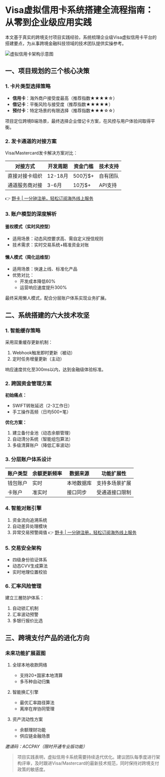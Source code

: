# Visa虚拟信用卡系统搭建全流程指南：从零到企业级应用实践

本文基于真实的跨境支付项目实践经验，系统梳理企业级Visa虚拟信用卡平台的搭建要点，为从事跨境金融科技领域的技术团队提供实操参考。

![虚拟信用卡架构示意图](https://via.placeholder.com/800x400)

## 一、项目规划的三个核心决策
### 1. 卡片类型选择策略
- **信用卡**：海外商户接受度最高（推荐指数★★★★☆）
- **借记卡**：平衡风险与接受度（推荐指数★★★★★）
- **预付卡**：特定场景的有限选择（推荐指数★★★☆☆）

项目定位跨境B端场景，最终选择企业借记卡方案，在风控与用户体验间取得平衡。

### 2. 发卡通道的对接方案
Visa/Mastercard发卡解决方案对比：

| 对接方式       | 开发周期 | 资金门槛 | 技术支持 |
|----------------|----------|----------|----------|
| 直接对接卡组织 | 12-18月  | 500万$+  | 自有团队 |
| 通道服务商对接 | 3-6月    | 10万$+   | API支持  |

👉 [野卡 | 一分钟注册，轻松订阅海外线上服务](https://bbtdd.com/yeka)

### 3. 账户模型的深度解析
#### 鉴权模式（实时风控型）
- 适用场景：动态风控要求高、需自定义授信规则
- 技术需求：实时交易系统+精准资金对账

#### 懒人模式（简化运维型）
- 适用场景：快速上线、标准化产品
- 优势对比：
  - 开发成本降低60%
  - 运营响应速度提升300%

最终采用懒人模式，配合分层账户体系实现业务扩展。

## 二、系统搭建的六大技术攻坚
### 1. 智能缓存策略
采用双重缓存更新机制：
1. Webhook触发即时更新（被动）
2. 定时任务增量更新（主动）

响应速度优化至300ms以内，达到金融级体验标准。

### 2. 跨国资金管理方案
**初始痛点：**
- SWIFT转账延迟（2-3工作日）
- 手工操作高频（日均500+笔）

**优化方案：**
1. 建立备付金池（动态余额管理）
2. 自动清分系统（智能组包算法）
3. 多级清算账户（降低汇率波动）

### 3. 分层账户体系设计
| 账户类型   | 余额更新频率 | 数据来源       | 功能扩展性       |
|------------|--------------|----------------|------------------|
| 钱包账户   | 实时         | 本地数据库     | 支持多场景扩展   |
| 卡账户      | 准实时       | 接口同步       | 受通道接口限制   |

### 4. 智能对账引擎
1. 资金流向追溯系统
2. 自动差异处理模块
3. 异常交易预警阈值
👉 [野卡 | 一分钟注册，轻松订阅海外线上服务](https://bbtdd.com/yeka)

### 5. 交易安全架构
- 四级身份验证体系
- 动态CVV生成算法
- 实时地理位置校验

### 6. 汇率风险管理
建立三層防护体系：
1. 自动锁汇机制
2. 汇率波动预警
3. 多银行报价比选

## 三、跨境支付产品的进化方向
### 未来功能扩展蓝图
1. 全球本地收款网络
   - 支持20+国家本地清算
   - 多币种自动归集

2. 智能换汇引擎
   - 最优汇率路径算法
   - 离岸在岸协同管理

3. 资产流动性方案
   - 余额理财功能
   - 供应链金融场景

*邀请码：ACCPAY（限时开通专业版功能）*

> 项目实践表明，虚拟信用卡系统需要持续迭代优化。建议团队每季度进行架构评审，及时跟进Visa/Mastercard的最新技术规范，同时保持对跨境支付政策的敏感度。